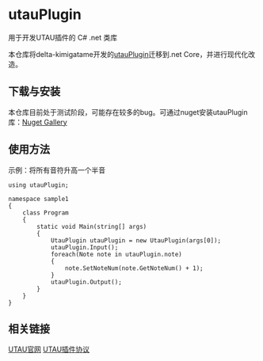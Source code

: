 # utauPlugin
用于开发UTAU插件的 C# .net 类库

本仓库将delta-kimigatame开发的[utauPlugin](https://github.com/delta-kimigatame/utauPlugin)迁移到.net Core，并进行现代化改造。

## 下载与安装
本仓库目前处于测试阶段，可能存在较多的bug。可通过nuget安装utauPlugin库：[Nuget Gallery](https://www.nuget.org/packages/utauPlugin)

## 使用方法
示例：将所有音符升高一个半音
```
using utauPlugin;

namespace sample1
{
    class Program
    {
        static void Main(string[] args)
        {
            UtauPlugin utauPlugin = new UtauPlugin(args[0]);
            utauPlugin.Input();
            foreach(Note note in utauPlugin.note)
            {
                note.SetNoteNum(note.GetNoteNum() + 1);
            }
            utauPlugin.Output();
        }
    }
}
```

## 相关链接
[UTAU官网](http://utau2008.web.fc2.com/)
[UTAU插件协议](https://www20.atwiki.jp/utaou/pages/64.html)
